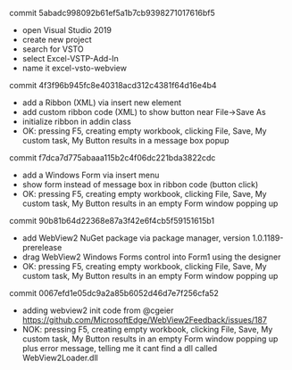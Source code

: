 commit 5abadc998092b61ef5a1b7cb9398271017616bf5
- open Visual Studio 2019
- create new project
- search for VSTO
- select Excel-VSTP-Add-In
- name it excel-vsto-webview

commit 4f3f96b945fc8e40318acd312c4381f64d16e4b4
- add a Ribbon (XML) via insert new element
- add custom ribbon code (XML) to show button near File->Save As
- initialize ribbon in addin class
- OK: pressing F5, creating empty workbook, clicking File, Save,
  My custom task, My Button results in a message box popup

commit f7dca7d775abaaa115b2c4f06dc221bda3822cdc
- add a Windows Form via insert menu
- show form instead of message box in ribbon code (button click)
- OK: pressing F5, creating empty workbook, clicking File, Save,
  My custom task, My Button results in an empty Form window popping up

commit 90b81b64d22368e87a3f42e6f4cb5f59151615b1
- add WebView2 NuGet package via package manager, version 1.0.1189-prerelease
- drag WebView2 Windows Forms control into Form1 using the designer
- OK: pressing F5, creating empty workbook, clicking File, Save,
  My custom task, My Button results in an empty Form window popping up

commit 0067efd1e05dc9a2a85b6052d46d7e7f256cfa52
- adding webview2 init code from @cgeier https://github.com/MicrosoftEdge/WebView2Feedback/issues/187
- NOK: pressing F5, creating empty workbook, clicking File, Save,
  My custom task, My Button results in an empty Form window popping up
  plus error message, telling me it cant find a dll called WebView2Loader.dll
